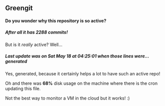 ## Greengit

#### Do you wonder why this repository is so active?

##### After all it has 2288 commits!

But is it *really* active? Well...

##### Last update was on Sat May 18 at 04:25:01 when those lines were... generated

Yes, generated, because it certainly helps a lot to have such an active repo!

Oh and there was **68%** disk usage on the machine
where there is the cron updating this file.

Not the best way to monitor a VM in the cloud but it works! :)

